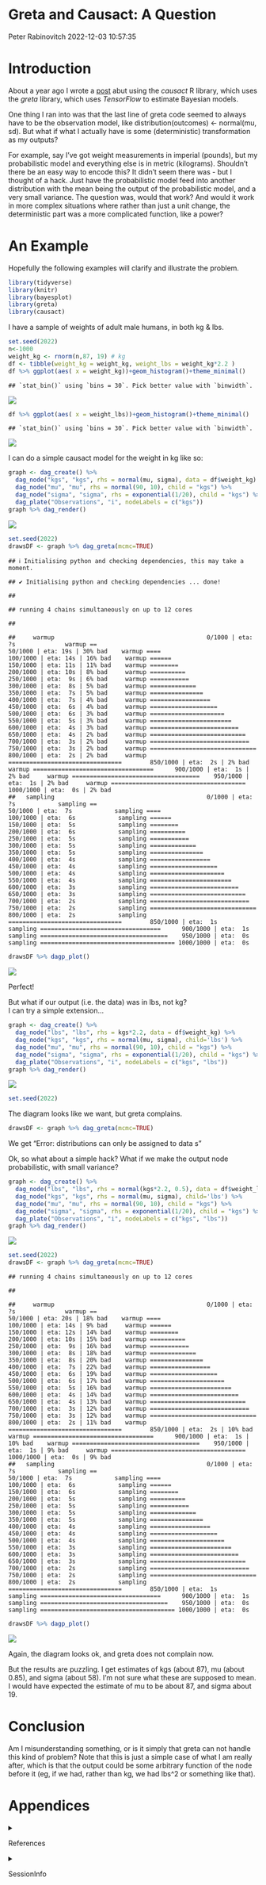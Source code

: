Greta and Causact: A Question
================
Peter Rabinovitch
2022-12-03 10:57:35

# Introduction

About a year ago I wrote a
[post](https://prabinov42.github.io/posts/greta_and_causact/) abut using
the *causact* R library, which uses the *greta* library, which uses
*TensorFlow* to estimate Bayesian models.

One thing I ran into was that the last line of greta code seemed to
always have to be the observation model, like distribution(outcomes) \<-
normal(mu, sd). But what if what I actually have is some (deterministic)
transformation as my outputs?

For example, say I’ve got weight measurements in imperial (pounds), but
my probabilistic model and everything else is in metric (kilograms).
Shouldn’t there be an easy way to encode this? It didn’t seem there
was - but I thought of a hack. Just have the probabilistic model feed
into another distribution with the mean being the output of the
probabilistic model, and a very small variance. The question was, would
that work? And would it work in more complex situations where rather
than just a unit change, the deterministic part was a more complicated
function, like a power?

# An Example

Hopefully the following examples will clarify and illustrate the
problem.

``` r
library(tidyverse)
library(knitr)
library(bayesplot)
library(greta)
library(causact)
```

I have a sample of weights of adult male humans, in both kg & lbs.

``` r
set.seed(2022)
n<-1000
weight_kg <- rnorm(n,87, 19) # kg
df <- tibble(weight_kg = weight_kg, weight_lbs = weight_kg*2.2 )
df %>% ggplot(aes( x = weight_kg))+geom_histogram()+theme_minimal()
```

    ## `stat_bin()` using `bins = 30`. Pick better value with `binwidth`.

![](greta_causact_2_files/figure-gfm/unnamed-chunk-2-1.png)<!-- -->

``` r
df %>% ggplot(aes( x = weight_lbs))+geom_histogram()+theme_minimal()
```

    ## `stat_bin()` using `bins = 30`. Pick better value with `binwidth`.

![](greta_causact_2_files/figure-gfm/unnamed-chunk-2-2.png)<!-- -->

I can do a simple causact model for the weight in kg like so:

``` r
graph <- dag_create() %>%
  dag_node("kgs", "kgs", rhs = normal(mu, sigma), data = df$weight_kg) %>%
  dag_node("mu", "mu", rhs = normal(90, 10), child = "kgs") %>%
  dag_node("sigma", "sigma", rhs = exponential(1/20), child = "kgs") %>%  
  dag_plate("Observations", "i", nodeLabels = c("kgs")) 
graph %>% dag_render()
```

![](greta_causact_2_files/figure-gfm/unnamed-chunk-3-1.png)<!-- -->

``` r
set.seed(2022)
drawsDF <- graph %>% dag_greta(mcmc=TRUE)
```

    ## ℹ Initialising python and checking dependencies, this may take a moment.

    ## ✔ Initialising python and checking dependencies ... done!

    ## 

    ## running 4 chains simultaneously on up to 12 cores

    ## 

    ##     warmup                                           0/1000 | eta:  ?s              warmup ==                                       50/1000 | eta: 19s | 30% bad    warmup ====                                    100/1000 | eta: 14s | 16% bad    warmup ======                                  150/1000 | eta: 11s | 11% bad    warmup ========                                200/1000 | eta: 10s | 8% bad     warmup ==========                              250/1000 | eta:  9s | 6% bad     warmup ===========                             300/1000 | eta:  8s | 5% bad     warmup =============                           350/1000 | eta:  7s | 5% bad     warmup ===============                         400/1000 | eta:  7s | 4% bad     warmup =================                       450/1000 | eta:  6s | 4% bad     warmup ===================                     500/1000 | eta:  6s | 3% bad     warmup =====================                   550/1000 | eta:  5s | 3% bad     warmup =======================                 600/1000 | eta:  4s | 3% bad     warmup =========================               650/1000 | eta:  4s | 2% bad     warmup ===========================             700/1000 | eta:  3s | 2% bad     warmup ============================            750/1000 | eta:  3s | 2% bad     warmup ==============================          800/1000 | eta:  2s | 2% bad     warmup ================================        850/1000 | eta:  2s | 2% bad     warmup ==================================      900/1000 | eta:  1s | 2% bad     warmup ====================================    950/1000 | eta:  1s | 2% bad     warmup ====================================== 1000/1000 | eta:  0s | 2% bad 
    ##   sampling                                           0/1000 | eta:  ?s            sampling ==                                       50/1000 | eta:  7s            sampling ====                                    100/1000 | eta:  6s            sampling ======                                  150/1000 | eta:  5s            sampling ========                                200/1000 | eta:  6s            sampling ==========                              250/1000 | eta:  5s            sampling ===========                             300/1000 | eta:  5s            sampling =============                           350/1000 | eta:  5s            sampling ===============                         400/1000 | eta:  4s            sampling =================                       450/1000 | eta:  4s            sampling ===================                     500/1000 | eta:  4s            sampling =====================                   550/1000 | eta:  4s            sampling =======================                 600/1000 | eta:  3s            sampling =========================               650/1000 | eta:  3s            sampling ===========================             700/1000 | eta:  2s            sampling ============================            750/1000 | eta:  2s            sampling ==============================          800/1000 | eta:  2s            sampling ================================        850/1000 | eta:  1s            sampling ==================================      900/1000 | eta:  1s            sampling ====================================    950/1000 | eta:  0s            sampling ====================================== 1000/1000 | eta:  0s

``` r
drawsDF %>% dagp_plot()
```

![](greta_causact_2_files/figure-gfm/unnamed-chunk-3-2.png)<!-- -->

Perfect!

But what if our output (i.e. the data) was in lbs, not kg?  
I can try a simple extension…

``` r
graph <- dag_create() %>%
  dag_node("lbs", "lbs", rhs = kgs*2.2, data = df$weight_kg) %>%  
  dag_node("kgs", "kgs", rhs = normal(mu, sigma), child='lbs') %>%
  dag_node("mu", "mu", rhs = normal(90, 10), child = "kgs") %>%
  dag_node("sigma", "sigma", rhs = exponential(1/20), child = "kgs") %>%  
  dag_plate("Observations", "i", nodeLabels = c("kgs", "lbs")) 
graph %>% dag_render()
```

![](greta_causact_2_files/figure-gfm/unnamed-chunk-4-1.png)<!-- -->

``` r
set.seed(2022)
```

The diagram looks like we want, but greta complains.

``` r
drawsDF <- graph %>% dag_greta(mcmc=TRUE)
```

We get “Error: distributions can only be assigned to data
<greta array>s”

Ok, so what about a simple hack? What if we make the output node
probabilistic, with small variance?

``` r
graph <- dag_create() %>%
  dag_node("lbs", "lbs", rhs = normal(kgs*2.2, 0.5), data = df$weight_lbs) %>%  
  dag_node("kgs", "kgs", rhs = normal(mu, sigma), child='lbs') %>%
  dag_node("mu", "mu", rhs = normal(90, 10), child = "kgs") %>%
  dag_node("sigma", "sigma", rhs = exponential(1/20), child = "kgs") %>%  
  dag_plate("Observations", "i", nodeLabels = c("kgs", "lbs")) 
graph %>% dag_render()
```

![](greta_causact_2_files/figure-gfm/unnamed-chunk-6-1.png)<!-- -->

``` r
set.seed(2022)
drawsDF <- graph %>% dag_greta(mcmc=TRUE)
```

    ## running 4 chains simultaneously on up to 12 cores

    ## 

    ##     warmup                                           0/1000 | eta:  ?s              warmup ==                                       50/1000 | eta: 20s | 18% bad    warmup ====                                    100/1000 | eta: 14s | 9% bad     warmup ======                                  150/1000 | eta: 12s | 14% bad    warmup ========                                200/1000 | eta: 10s | 15% bad    warmup ==========                              250/1000 | eta:  9s | 16% bad    warmup ===========                             300/1000 | eta:  8s | 18% bad    warmup =============                           350/1000 | eta:  8s | 20% bad    warmup ===============                         400/1000 | eta:  7s | 22% bad    warmup =================                       450/1000 | eta:  6s | 19% bad    warmup ===================                     500/1000 | eta:  6s | 17% bad    warmup =====================                   550/1000 | eta:  5s | 16% bad    warmup =======================                 600/1000 | eta:  4s | 14% bad    warmup =========================               650/1000 | eta:  4s | 13% bad    warmup ===========================             700/1000 | eta:  3s | 12% bad    warmup ============================            750/1000 | eta:  3s | 12% bad    warmup ==============================          800/1000 | eta:  2s | 11% bad    warmup ================================        850/1000 | eta:  2s | 10% bad    warmup ==================================      900/1000 | eta:  1s | 10% bad    warmup ====================================    950/1000 | eta:  1s | 9% bad     warmup ====================================== 1000/1000 | eta:  0s | 9% bad 
    ##   sampling                                           0/1000 | eta:  ?s            sampling ==                                       50/1000 | eta:  7s            sampling ====                                    100/1000 | eta:  6s            sampling ======                                  150/1000 | eta:  6s            sampling ========                                200/1000 | eta:  5s            sampling ==========                              250/1000 | eta:  5s            sampling ===========                             300/1000 | eta:  5s            sampling =============                           350/1000 | eta:  5s            sampling ===============                         400/1000 | eta:  4s            sampling =================                       450/1000 | eta:  4s            sampling ===================                     500/1000 | eta:  4s            sampling =====================                   550/1000 | eta:  3s            sampling =======================                 600/1000 | eta:  3s            sampling =========================               650/1000 | eta:  3s            sampling ===========================             700/1000 | eta:  2s            sampling ============================            750/1000 | eta:  2s            sampling ==============================          800/1000 | eta:  2s            sampling ================================        850/1000 | eta:  1s            sampling ==================================      900/1000 | eta:  1s            sampling ====================================    950/1000 | eta:  0s            sampling ====================================== 1000/1000 | eta:  0s

``` r
drawsDF %>% dagp_plot()
```

![](greta_causact_2_files/figure-gfm/unnamed-chunk-6-2.png)<!-- -->

Again, the diagram looks ok, and greta does not complain now.

But the results are puzzling. I get estimates of kgs (about 87), mu
(about 0.85), and sigma (about 58). I’m not sure what these are supposed
to mean. I would have expected the estimate of mu to be about 87, and
sigma about 19.

# Conclusion

Am I misunderstanding something, or is it simply that greta can not
handle this kind of problem? Note that this is just a simple case of
what I am really after, which is that the output could be some arbitrary
function of the node before it (eg, if we had, rather than kg, we had
lbs^2 or something like that).

# Appendices

<details>
<summary>

References

</summary>

[greta](https://greta-stats.org/index.html)  
[causact](https://www.causact.com/)

</details>
<details>
<summary>

SessionInfo

</summary>

``` r
sessionInfo()
```

    ## R version 4.1.2 (2021-11-01)
    ## Platform: x86_64-apple-darwin17.0 (64-bit)
    ## Running under: macOS Big Sur 10.16
    ## 
    ## Matrix products: default
    ## BLAS:   /Library/Frameworks/R.framework/Versions/4.1/Resources/lib/libRblas.0.dylib
    ## LAPACK: /Library/Frameworks/R.framework/Versions/4.1/Resources/lib/libRlapack.dylib
    ## 
    ## locale:
    ## [1] en_CA.UTF-8/en_CA.UTF-8/en_CA.UTF-8/C/en_CA.UTF-8/en_CA.UTF-8
    ## 
    ## attached base packages:
    ## [1] stats     graphics  grDevices utils     datasets  methods   base     
    ## 
    ## other attached packages:
    ##  [1] causact_0.4.1   greta_0.4.2     bayesplot_1.9.0 knitr_1.39     
    ##  [5] forcats_0.5.1   stringr_1.4.0   dplyr_1.0.9     purrr_0.3.4    
    ##  [9] readr_2.1.1     tidyr_1.2.0     tibble_3.1.7    ggplot2_3.3.6  
    ## [13] tidyverse_1.3.1
    ## 
    ## loaded via a namespace (and not attached):
    ##  [1] fs_1.5.2           lubridate_1.8.0    webshot_0.5.2      RColorBrewer_1.1-3
    ##  [5] progress_1.2.2     httr_1.4.2         rprojroot_2.0.2    tools_4.1.2       
    ##  [9] backports_1.4.1    utf8_1.2.2         R6_2.5.1           DBI_1.1.1         
    ## [13] colorspace_2.0-3   withr_2.5.0        tidyselect_1.1.2   prettyunits_1.1.1 
    ## [17] processx_3.5.2     compiler_4.1.2     cli_3.3.0          rvest_1.0.2       
    ## [21] xml2_1.3.3         labeling_0.4.2     scales_1.2.0       ggridges_0.5.3    
    ## [25] callr_3.7.0        tfruns_1.5.0       digest_0.6.29      rmarkdown_2.14.1  
    ## [29] base64enc_0.1-3    pkgconfig_2.0.3    htmltools_0.5.2    parallelly_1.30.0 
    ## [33] highr_0.9          dbplyr_2.1.1       fastmap_1.1.0      htmlwidgets_1.5.4 
    ## [37] rlang_1.0.4        readxl_1.4.0       rstudioapi_0.13    visNetwork_2.1.0  
    ## [41] generics_0.1.2     farver_2.1.1       jsonlite_1.8.0     tensorflow_2.8.0  
    ## [45] magrittr_2.0.3     Matrix_1.4-1       Rcpp_1.0.9         munsell_0.5.0     
    ## [49] fansi_1.0.3        abind_1.4-5        reticulate_1.24    lifecycle_1.0.1   
    ## [53] stringi_1.7.8      whisker_0.4        yaml_2.3.5         plyr_1.8.6        
    ## [57] grid_4.1.2         parallel_4.1.2     listenv_0.8.0      crayon_1.5.1      
    ## [61] lattice_0.20-45    haven_2.4.3        cowplot_1.1.1      hms_1.1.1         
    ## [65] ps_1.6.0           pillar_1.7.0       igraph_1.3.0       codetools_0.2-18  
    ## [69] reprex_2.0.1       glue_1.6.2         evaluate_0.15      modelr_0.1.8      
    ## [73] png_0.1-7          vctrs_0.4.1        tzdb_0.2.0         cellranger_1.1.0  
    ## [77] gtable_0.3.0       future_1.24.0      assertthat_0.2.1   xfun_0.30         
    ## [81] broom_1.0.0        coda_0.19-4        DiagrammeR_1.0.9   globals_0.14.0    
    ## [85] ellipsis_0.3.2     here_1.0.1

</details>

